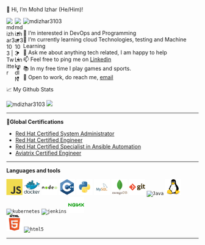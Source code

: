 👋 Hi, I’m Mohd Izhar (He/Him)!  <p align="left"> <img src="https://komarev.com/ghpvc/?username=mdizhar3103" alt="mdizhar3103" />
 <a href="https://twitter.com/mohammadizhar15">
  <img align="left" alt="mdizhar3103 | Twitter" width="22px" src="https://raw.githubusercontent.com/peterthehan/peterthehan/master/assets/twitter.svg" />
</a>
<a href="https://www.linkedin.com/in/mohd-izhar-72a048147/">
  <img align="left" alt="mdizhar3103 LinkedIN" width="22px" src="https://raw.githubusercontent.com/peterthehan/peterthehan/master/assets/linkedin.svg" />
</a></p>
- 👀 I’m interested in DevOps and Programming
- 🌱 I’m currently learning cloud Technologies, testing and Machine Learning
- 💬 Ask me about anything tech related, I am happy to help
- 📫 Feel free to ping me on [Linkedin](https://www.linkedin.com/in/mohd-izhar-72a048147/)
- 📚 In my free time I play games and sports.
- 💼 Open to work, do reach me, [email](mailto:mdizhar3103@gmail.com)

📈 My Github Stats

<p align="left"> <img src="https://github-readme-stats-sigma-five.vercel.app/api?username=mdizhar3103&show_icons=true&theme=gotham" alt="mdizhar3103" />

<img src="https://github-readme-stats-sigma-five.vercel.app/api/top-langs/?username=mdizhar3103&hide=jupyter%20notebook,&langs_count=25&layout=compact&theme=dark"/>  

---

**📄Global Certifications**
- [Red Hat Certified System Administrator](https://rhtapps.redhat.com/verify?certId=190-013-813)
- [Red Hat Certified Engineer](https://rhtapps.redhat.com/verify?certId=190-013-813)
- [Red Hat Certified Specialist in Ansible Automation](https://rhtapps.redhat.com/verify?certId=190-013-813)
- [Aviatrix Certified Engineer](https://www.credly.com/badges/f69ed6ff-1e22-47e7-be37-fae0b08130ab/linked_in_profile)

---

**Languages and tools**  

<code><img width="42" height="42" src="https://raw.githubusercontent.com/github/explore/80688e429a7d4ef2fca1e82350fe8e3517d3494d/topics/javascript/javascript.png"></code>
<code><img src="https://raw.githubusercontent.com/devicons/devicon/master/icons/docker/docker-original-wordmark.svg" alt="docker" width="42" height="42"/></code>
<code><img src="https://raw.githubusercontent.com/devicons/devicon/master/icons/nodejs/nodejs-original-wordmark.svg" alt="nodejs" width="42" height="42"/></code>
<code><img width="42" height="42" src="https://raw.githubusercontent.com/github/explore/80688e429a7d4ef2fca1e82350fe8e3517d3494d/topics/cpp/cpp.png"></code>
<code><img width="42" height="42" src="https://raw.githubusercontent.com/github/explore/80688e429a7d4ef2fca1e82350fe8e3517d3494d/topics/python/python.png"></code>
<code><img width="42" height="42" src="https://raw.githubusercontent.com/github/explore/80688e429a7d4ef2fca1e82350fe8e3517d3494d/topics/mysql/mysql.png"></code>
<code><img src="https://raw.githubusercontent.com/devicons/devicon/master/icons/mongodb/mongodb-original-wordmark.svg" alt="mongodb" width="42" height="42"/></code>
<code><img width="42" height="42" src="https://raw.githubusercontent.com/github/explore/80688e429a7d4ef2fca1e82350fe8e3517d3494d/topics/git/git.png"></code>
<code><img alt="Java" height ="42px" src="https://raw.githubusercontent.com/rahul-jha98/github_readme_icons/main/language_and_tools/square/java/java.svg"></code>
<code><img src="https://raw.githubusercontent.com/devicons/devicon/master/icons/linux/linux-original.svg" alt="linux" width="42" height="42"/></code>
<code><img src="https://www.vectorlogo.zone/logos/kubernetes/kubernetes-icon.svg" alt="kubernetes" width="42" height="42"/></code>
<code><img src="https://www.vectorlogo.zone/logos/jenkins/jenkins-icon.svg" alt="jenkins" width="42" height="42"/></code>
<code><img src="https://raw.githubusercontent.com/devicons/devicon/master/icons/nginx/nginx-original.svg" alt="nginx" width="42" height="42"/> </code>
<code><img src="https://raw.githubusercontent.com/devicons/devicon/master/icons/html5/html5-original-wordmark.svg" alt="html5" width="42" height="42"/></code>
<code><img src="https://avatars.githubusercontent.com/u/1507452?s=200&v=4" alt="html5" width="42" height="42"/></code>


---

<!---
<img src="https://github-readme-stats.vercel.app/api/top-langs/?username=mdizhar3103&hide=css,jupyter%20notebook&langs_count=8&theme=dark"/>  

mdizhar3103/mdizhar3103 is a ✨ special ✨ repository because its `README.md` (this file) appears on your GitHub profile.
You can click the Preview link to take a look at your changes.
--->
